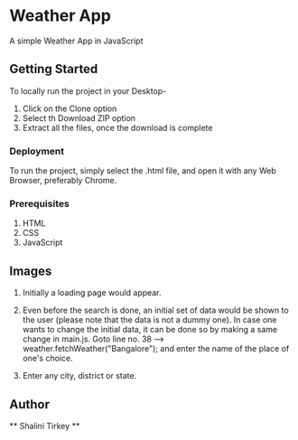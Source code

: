 # Weather App
A simple Weather App in JavaScript

## Getting Started
To locally run the project in your Desktop-
1. Click on the Clone option
2. Select th Download ZIP option
3. Extract all the files, once the download is complete

### Deployment
To run the project, simply select the .html file, and open it with any Web Browser, preferably Chrome.

### Prerequisites
1. HTML
2. CSS
3. JavaScript

## Images
1. Initially a loading page would appear.
   
2. Even before the search is done, an initial set of data would be shown to the user (please note that the data is not a dummy one). In case one wants to change the initial data, it can be done so by making a same change in main.js. Goto line no. 38 --> weather.fetchWeather("Bangalore"); and enter the name of the place of one's choice.

3. Enter any city, district or state.

## Author
** Shalini Tirkey **

